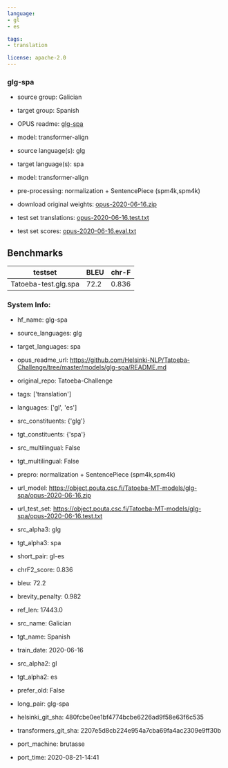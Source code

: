```yaml
---
language: 
- gl
- es

tags:
- translation

license: apache-2.0
---
```


### glg-spa

* source group: Galician 
* target group: Spanish 
*  OPUS readme: [glg-spa](https://github.com/Helsinki-NLP/Tatoeba-Challenge/tree/master/models/glg-spa/README.md)

*  model: transformer-align
* source language(s): glg
* target language(s): spa
* model: transformer-align
* pre-processing: normalization + SentencePiece (spm4k,spm4k)
* download original weights: [opus-2020-06-16.zip](https://object.pouta.csc.fi/Tatoeba-MT-models/glg-spa/opus-2020-06-16.zip)
* test set translations: [opus-2020-06-16.test.txt](https://object.pouta.csc.fi/Tatoeba-MT-models/glg-spa/opus-2020-06-16.test.txt)
* test set scores: [opus-2020-06-16.eval.txt](https://object.pouta.csc.fi/Tatoeba-MT-models/glg-spa/opus-2020-06-16.eval.txt)

## Benchmarks

| testset               | BLEU  | chr-F |
|-----------------------|-------|-------|
| Tatoeba-test.glg.spa 	| 72.2 	| 0.836 |


### System Info: 
- hf_name: glg-spa

- source_languages: glg

- target_languages: spa

- opus_readme_url: https://github.com/Helsinki-NLP/Tatoeba-Challenge/tree/master/models/glg-spa/README.md

- original_repo: Tatoeba-Challenge

- tags: ['translation']

- languages: ['gl', 'es']

- src_constituents: {'glg'}

- tgt_constituents: {'spa'}

- src_multilingual: False

- tgt_multilingual: False

- prepro:  normalization + SentencePiece (spm4k,spm4k)

- url_model: https://object.pouta.csc.fi/Tatoeba-MT-models/glg-spa/opus-2020-06-16.zip

- url_test_set: https://object.pouta.csc.fi/Tatoeba-MT-models/glg-spa/opus-2020-06-16.test.txt

- src_alpha3: glg

- tgt_alpha3: spa

- short_pair: gl-es

- chrF2_score: 0.836

- bleu: 72.2

- brevity_penalty: 0.982

- ref_len: 17443.0

- src_name: Galician

- tgt_name: Spanish

- train_date: 2020-06-16

- src_alpha2: gl

- tgt_alpha2: es

- prefer_old: False

- long_pair: glg-spa

- helsinki_git_sha: 480fcbe0ee1bf4774bcbe6226ad9f58e63f6c535

- transformers_git_sha: 2207e5d8cb224e954a7cba69fa4ac2309e9ff30b

- port_machine: brutasse

- port_time: 2020-08-21-14:41